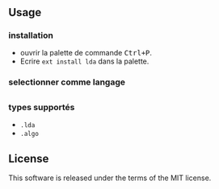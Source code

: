# 

## Usage

### installation

  * ouvrir la palette de commande <kbd>Ctrl+P</kbd>.
  * Ecrire `ext install lda` dans la palette.

### selectionner comme langage

##

##


### types supportés

  * `.lda`
  * `.algo`


## License

This software is released under the terms of the MIT license.